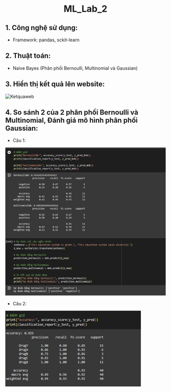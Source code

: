 <div align = center>
<h1>ML_Lab_2</h1>
</div>

## 1. Công nghệ sử dụng:

 - Framework: pandas, sckit-learn

## 2. Thuật toán:

 - Naive Bayes (Phân phối Bernoulli, Multinomial và Gaussian)

## 3. Hiển thị kết quả lên website:

![Ketquaweb](web.png)

## 4. So sánh 2 của 2 phân phối Bernoulli và Multinomial, Đánh giá mô hình phân phối Gaussian:

 - Câu 1:

![Cau1](cau1.png)

 - Câu 2:

![Cau2](cau2.png)
